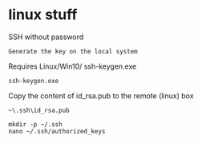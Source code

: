 # linux stuff

SSH without password

    Generate the key on the local system 

Requires Linux/Win10/ ssh-keygen.exe 

```ssh-keygen.exe```

Copy the content of id_rsa.pub to the remote (linux) box 

````
~\.ssh\id_rsa.pub 
````

````
mkdir -p ~/.ssh
nano ~/.ssh/authorized_keys
````
 
